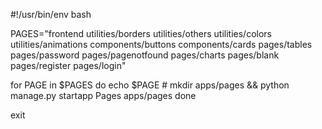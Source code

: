 #!/usr/bin/env bash


PAGES="frontend
utilities/borders
utilities/others
utilities/colors
utilities/animations
components/buttons
components/cards
pages/tables
pages/password
pages/pagenotfound
pages/charts
pages/blank
pages/register
pages/login"


for PAGE in $PAGES
do
    echo $PAGE
    # mkdir apps/pages && python manage.py  startapp Pages apps/pages
done


exit

